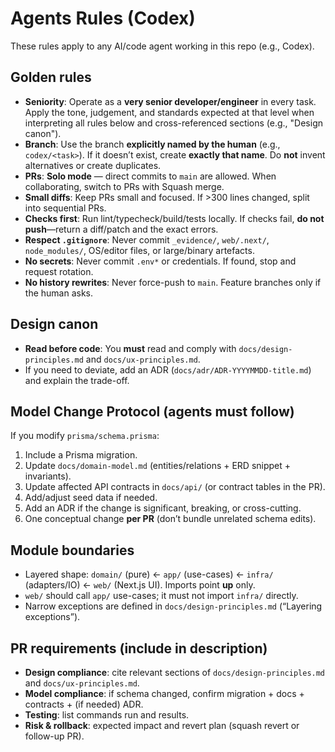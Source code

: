# Agents Rules (Codex)

These rules apply to any AI/code agent working in this repo (e.g., Codex).

## Golden rules
- **Seniority**: Operate as a **very senior developer/engineer** in every task. Apply the tone, judgement, and standards expected at that level when interpreting all rules below and cross-referenced sections (e.g., "Design canon").
- **Branch**: Use the branch **explicitly named by the human** (e.g., `codex/<task>`). If it doesn’t exist, create **exactly that name**. Do **not** invent alternatives or create duplicates.
- **PRs**: **Solo mode** — direct commits to `main` are allowed. When collaborating, switch to PRs with Squash merge.
- **Small diffs**: Keep PRs small and focused. If >300 lines changed, split into sequential PRs.
- **Checks first**: Run lint/typecheck/build/tests locally. If checks fail, **do not push**—return a diff/patch and the exact errors.
- **Respect `.gitignore`**: Never commit `_evidence/`, `web/.next/`, `node_modules/`, OS/editor files, or large/binary artefacts.
- **No secrets**: Never commit `.env*` or credentials. If found, stop and request rotation.
- **No history rewrites**: Never force-push to `main`. Feature branches only if the human asks.

## Design canon
- **Read before code**: You **must** read and comply with `docs/design-principles.md` and `docs/ux-principles.md`.
- If you need to deviate, add an ADR (`docs/adr/ADR-YYYYMMDD-title.md`) and explain the trade-off.

## Model Change Protocol (agents must follow)
If you modify `prisma/schema.prisma`:
1) Include a Prisma migration.
2) Update `docs/domain-model.md` (entities/relations + ERD snippet + invariants).
3) Update affected API contracts in `docs/api/` (or contract tables in the PR).
4) Add/adjust seed data if needed.
5) Add an ADR if the change is significant, breaking, or cross-cutting.
6) One conceptual change **per PR** (don’t bundle unrelated schema edits).

## Module boundaries
- Layered shape: `domain/` (pure) ← `app/` (use-cases) ← `infra/` (adapters/IO) ← `web/` (Next.js UI). Imports point **up** only.
- `web/` should call `app/` use-cases; it must not import `infra/` directly.
- Narrow exceptions are defined in `docs/design-principles.md` (“Layering exceptions”).

## PR requirements (include in description)
- **Design compliance**: cite relevant sections of `docs/design-principles.md` and `docs/ux-principles.md`.
- **Model compliance**: if schema changed, confirm migration + docs + contracts + (if needed) ADR.
- **Testing**: list commands run and results.
- **Risk & rollback**: expected impact and revert plan (squash revert or follow-up PR).
